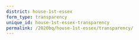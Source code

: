 ```yaml
---
district: house-1st-essex
form_type: transparency
unique_id: house-1st-essex-transparency
permalink: /2020bq/house-1st-essex/transparency/
---
```

